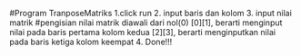 #Program TranposeMatriks
 1.click run
 2. input baris dan kolom
 3. input nilai matrik
   #pengisian nilai matrik diawali dari nol(0)
   [0][1], berarti menginput nilai pada baris pertama kolom kedua
   [2][3], berarti menginputkan nilai pada baris ketiga kolom keempat
 4. Done!!!
   
